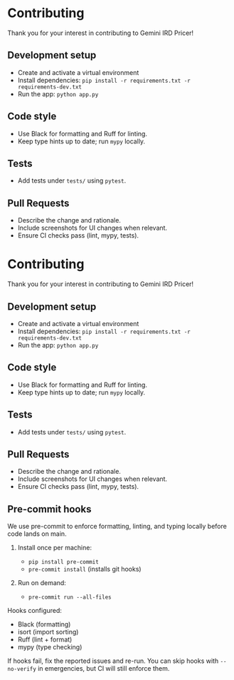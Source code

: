 # Contributing

Thank you for your interest in contributing to Gemini IRD Pricer!

## Development setup
- Create and activate a virtual environment
- Install dependencies: `pip install -r requirements.txt -r requirements-dev.txt`
- Run the app: `python app.py`

## Code style
- Use Black for formatting and Ruff for linting.
- Keep type hints up to date; run `mypy` locally.

## Tests
- Add tests under `tests/` using `pytest`.

## Pull Requests
- Describe the change and rationale.
- Include screenshots for UI changes when relevant.
- Ensure CI checks pass (lint, mypy, tests).

# Contributing

Thank you for your interest in contributing to Gemini IRD Pricer!

## Development setup
- Create and activate a virtual environment
- Install dependencies: `pip install -r requirements.txt -r requirements-dev.txt`
- Run the app: `python app.py`

## Code style
- Use Black for formatting and Ruff for linting.
- Keep type hints up to date; run `mypy` locally.

## Tests
- Add tests under `tests/` using `pytest`.

## Pull Requests
- Describe the change and rationale.
- Include screenshots for UI changes when relevant.
- Ensure CI checks pass (lint, mypy, tests).

## Pre-commit hooks
We use pre-commit to enforce formatting, linting, and typing locally before code lands on main.

1) Install once per machine:
   - `pip install pre-commit`
   - `pre-commit install`  (installs git hooks)

2) Run on demand:
   - `pre-commit run --all-files`

Hooks configured:
- Black (formatting)
- isort (import sorting)
- Ruff (lint + format)
- mypy (type checking)

If hooks fail, fix the reported issues and re-run. You can skip hooks with `--no-verify` in emergencies, but CI will still enforce them.
